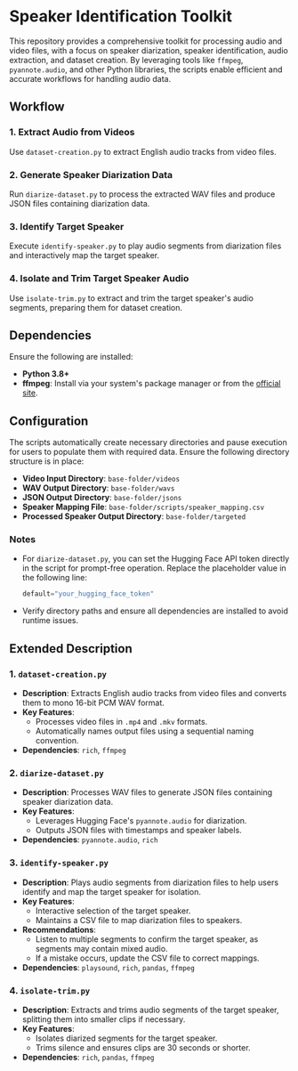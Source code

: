 # Speaker Identification Toolkit

This repository provides a comprehensive toolkit for processing audio and video files, with a focus on speaker diarization, speaker identification, audio extraction, and dataset creation. By leveraging tools like `ffmpeg`, `pyannote.audio`, and other Python libraries, the scripts enable efficient and accurate workflows for handling audio data.

## Workflow

### 1. Extract Audio from Videos
Use `dataset-creation.py` to extract English audio tracks from video files.

### 2. Generate Speaker Diarization Data
Run `diarize-dataset.py` to process the extracted WAV files and produce JSON files containing diarization data.

### 3. Identify Target Speaker
Execute `identify-speaker.py` to play audio segments from diarization files and interactively map the target speaker.

### 4. Isolate and Trim Target Speaker Audio
Use `isolate-trim.py` to extract and trim the target speaker's audio segments, preparing them for dataset creation.

## Dependencies

Ensure the following are installed:

- **Python 3.8+**
- **ffmpeg**: Install via your system's package manager or from the [official site](https://ffmpeg.org/).

## Configuration

The scripts automatically create necessary directories and pause execution for users to populate them with required data. Ensure the following directory structure is in place:

- **Video Input Directory**: `base-folder/videos`
- **WAV Output Directory**: `base-folder/wavs`
- **JSON Output Directory**: `base-folder/jsons`
- **Speaker Mapping File**: `base-folder/scripts/speaker_mapping.csv`
- **Processed Speaker Output Directory**: `base-folder/targeted`

### Notes

- For `diarize-dataset.py`, you can set the Hugging Face API token directly in the script for prompt-free operation. Replace the placeholder value in the following line:
  ```python
  default="your_hugging_face_token"
  ```
- Verify directory paths and ensure all dependencies are installed to avoid runtime issues.

## Extended Description

### 1. `dataset-creation.py`
- **Description**: Extracts English audio tracks from video files and converts them to mono 16-bit PCM WAV format.
- **Key Features**:
  - Processes video files in `.mp4` and `.mkv` formats.
  - Automatically names output files using a sequential naming convention.
- **Dependencies**: `rich`, `ffmpeg`

### 2. `diarize-dataset.py`
- **Description**: Processes WAV files to generate JSON files containing speaker diarization data.
- **Key Features**:
  - Leverages Hugging Face's `pyannote.audio` for diarization.
  - Outputs JSON files with timestamps and speaker labels.
- **Dependencies**: `pyannote.audio`, `rich`

### 3. `identify-speaker.py`
- **Description**: Plays audio segments from diarization files to help users identify and map the target speaker for isolation.
- **Key Features**:
  - Interactive selection of the target speaker.
  - Maintains a CSV file to map diarization files to speakers.
- **Recommendations**:
  - Listen to multiple segments to confirm the target speaker, as segments may contain mixed audio.
  - If a mistake occurs, update the CSV file to correct mappings.
- **Dependencies**: `playsound`, `rich`, `pandas`, `ffmpeg`

### 4. `isolate-trim.py`
- **Description**: Extracts and trims audio segments of the target speaker, splitting them into smaller clips if necessary.
- **Key Features**:
  - Isolates diarized segments for the target speaker.
  - Trims silence and ensures clips are 30 seconds or shorter.
- **Dependencies**: `rich`, `pandas`, `ffmpeg`

